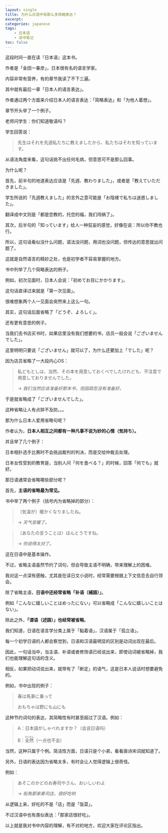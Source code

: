 ```yaml
---
layout: single
title: 为什么日语中有那么多简略表达？
excerpt:
categories: japanese
tags:
    - 日本语
    - 读书笔记
toc: false
---
```


这段时间一直在读『日本语』这本书。

作者是「金田一春彦」，日本很有名的语言学家。

内容非常有营养，有的章节我读了不下三遍。

其中就有最后一章「日本人的语言表达」。

作者通过两个方面来介绍日本人的语言表达：「简略表达」和「为他人着想」。

章节开头举了一个例子。

老师问学生：你们知道敬语吗？

学生回答说：

> 先生はそれを先週私たちに教えましたから、私たちはそれを知っています。

从语法角度来看，这句话挑不出任何毛病，但意思可不是那么回事。

为什么呢？

首先，前半句的地道表达应该是「先週、教わりました」，或者是「教えていただきました」。

学生所说的「先週教えました」的言外之意可能是「お陰様で私ちは迷惑しました」。

翻译成中文则是「都是您教的，托您的福，我们闯祸了」。

其次，后半句的「知っています」给人一种狂妄的感觉，好像在说：所以你不教也行。

所以，这句话看似没什么问题，语法没问题，用词也没问题，但传达的意思就出问题了。

这就是自然语言的精妙之处，也是初学者不容易掌握的地方。

书中列举了几个简略表达的例子。

例如，初次见面时，日本人会说：「初めてお目にかかります」。

这句话直译过来就是「第一次见面」。

很难想象两个人一见面会突然来上这么一句。

其实，这句话后面省略了「どうぞ、よろしく」。

还有更有意思的例子。

当我们去书店买书时，如果店里没有我们想要的书，店员一般会说「ございませんでした」。

这里明明只要说「ございません」就可以了，为什么还要加上「でした」呢？

因为店员省略了一大段内心OS：

> 私どもとしは、当然、その本を用意しておくべでしたけれども、不注意で用意しておりませんでした。
>
> → *我们当然应该准备好那本书，但因疏忽没有准备好。*

于是就省略成了「ございませんでした」。

这种省略让人有点猝不及防。。。

那为什么日本人爱用省略句呢？

作者认为，**日本人相互之间都有一种凡事不说为妙的心情（気持ち）。**

并且举了几个例子：

日本相扑选手比赛时不会挑战裁判的判决，而是交给仲裁去处理。

日本女性受到的教育是，当别人问「何を食べる？」的时候，回答「何でも」就好。

那日语通常会省略哪些部分呢？

首先，**主语的省略最为常见。**

书中举了两个例子（括号内为省略掉的部分）：

> （気温が）暖かくなりましたね。
>
> → *天气变暖了。*

> （あなたの言うことは）ほんとうですね。
>
> → *你说得太对了。*

这在日语中是基本操作。

不过，省略主语虽然节约了词句，但会导致主语不明确，带来理解上的困难。

我对这一点深有感触，尤其是在读日文小说时，经常需要根据上下文信息去自行领会。

除了省略主语，**日语中还经常省略「补语（補語）」**。

例如「こんなに嬉しいことはめったにない」可以省略成「こんなに嬉しいことはない」。

除此之外，**「谓语（述語）」也经常被省略**。

我们知道，日语在语言学分类上属于「黏着语」，汉语属于「孤立语」。

每一个初学日语的人都会察觉到，日语和汉语最明显的区别是动词出现在最后。

因此，一句话当中，当主语、补语或者修饰语已经说出来，即使动词被省略掉，我们也能理解这句话的含义。

相反，如果把动词说出来，就带有了「断定」的语气，这是日本人说话时想要避免的。

例如，书中出现的例子：

> 春は馬車に乗って
>
> おもちゃは野にも山にも

这种节约词句的表达，其简略性有时甚至超过了汉语。例如：

> A：日本語がしゃべれますか？（会说日语吗）
>
> B：<ruby>全然<rt>ぜんぜん</rt></ruby>（一点也不会）

当然，这种只属于个例。简洁性方面，日语只是个小弟，看看唐诗宋词就知道了。

另外，日语的表达因为省略太多，有时会让人觉得逻辑上很奇怪。

例如：

> あそこのかどのお寿司やさん、おいしいわよ
>
> → *街角那家寿司店，很好吃哟*

从逻辑上来，好吃的不是「店」而是「饭菜」。

不过汉语中也有类似表达：「那家店很好吃」。

以上就是我对书中内容的理解，有不对的地方，欢迎大家在评论区指出。